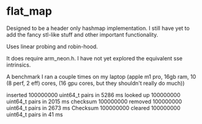 # flat_map


Designed to be a header only hashmap implementation. I still have yet to add the fancy stl-like stuff and other important functionality. 

Uses linear probing and robin-hood. 

It does require arm_neon.h. I have not yet explored the equivalent sse intrinsics. 

A benchmark I ran a couple times on my laptop (apple m1 pro, 16gb ram, 10 (8 perf, 2 eff) cores, (16 gpu cores, but they shouldn't really do much))

inserted 100000000 uint64_t pairs in 5286 ms
looked up 100000000 uint64_t pairs in 2015 ms
checksum 100000000
removed 100000000 uint64_t pairs in 2673 ms
Checksum 100000000
cleared 100000000 uint64_t pairs in 41 ms
